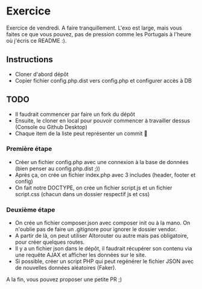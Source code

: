 # Exercice
Exercice de vendredi. A faire tranquillement. L'exo est large, mais vous faites ce que vous pouvez, pas de pression comme les Portugais à l'heure où j'écris ce README :).

## Instructions
- Cloner d'abord dépôt
- Copier fichier config.php.dist vers config.php et configurer accès à DB

## TODO

- Il faudrait commencer par faire un fork du dépôt
- Ensuite, le cloner en local pour pouvoir commencer à travailler dessus (Console ou Github Desktop)
- Chaque item de la liste peut représenter un commit :camel:

### Première étape

- Créer un fichier config.php avec une connexion à la base de données (bien penser au config.php.dist ;))
- Après ça, on crée un fichier index.php avec 3 includes (header, footer et config)
- On fait notre DOCTYPE, on crée un fichier script.js et un fichier script.css (chacun dans un dossier respectif js et css)

### Deuxième étape

- On crée un fichier composer.json avec composer init ou à la mano. On n'oublie pas de faire un .gitignore pour ignorer le dossier vendor.
- A partir de là, on peut utiliser Altorouter ou autre mais pas obligatoire, pour créer quelques routes.
- Il y a un fichier json dans le dépôt, il faudrait récupérer son contenu via une requête AJAX et afficher les données sur le site.
- Si possible, créer un script PHP qui peut regénérer le fichier JSON avec de nouvelles données aléatoires (Faker).

A la fin, vous pouvez proposer une petite PR ;)
